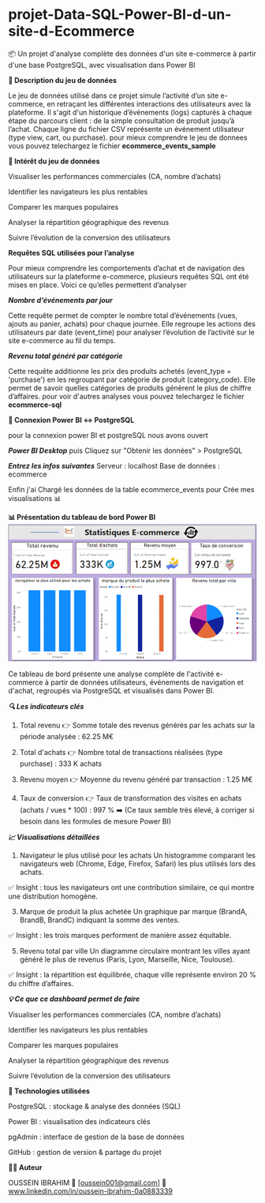 # projet-Data-SQL-Power-BI-d-un-site-d-Ecommerce

📦 Un projet d'analyse complète des données d'un site e-commerce à partir d'une base PostgreSQL, avec visualisation dans Power BI



**🧾 Description du jeu de données**

Le jeu de données utilisé dans ce projet simule l’activité d’un site e-commerce, en retraçant les différentes interactions des utilisateurs avec la plateforme. Il s'agit d'un historique d’événements (logs) capturés à chaque étape du parcours client : de la simple consultation de produit jusqu’à l’achat.
Chaque ligne du fichier CSV représente un événement utilisateur (type view, cart, ou purchase).
pour mieux comprendre le jeu de donnees vous pouvez telechargez le fichier **ecommerce_events_sample**



**📌 Intérêt du jeu de données**

Visualiser les performances commerciales (CA, nombre d’achats)

Identifier les navigateurs les plus rentables

Comparer les marques populaires

Analyser la répartition géographique des revenus

Suivre l’évolution de la conversion des utilisateurs



**Requêtes SQL utilisées pour l’analyse**

Pour mieux comprendre les comportements d’achat et de navigation des utilisateurs sur la plateforme e-commerce, plusieurs requêtes SQL ont été mises en place. Voici ce qu’elles permettent d’analyser


***Nombre d’événements par jour***

Cette requête permet de compter le nombre total d’événements (vues, ajouts au panier, achats) pour chaque journée. Elle regroupe les actions des utilisateurs par date (event_time) pour analyser l’évolution de l’activité sur le site e-commerce au fil du temps.


***Revenu total généré par catégorie***

Cette requête additionne les prix des produits achetés (event_type = 'purchase') en les regroupant par catégorie de produit (category_code). Elle permet de savoir quelles catégories de produits génèrent le plus de chiffre d’affaires.
pour voir d'autres analyses vous pouvez telechargez le fichier **ecommerce-sql**


**🔌 Connexion Power BI ↔ PostgreSQL**

pour la connexion power BI et postgreSQL nous avons ouvert


***Power BI Desktop*** puis
Cliquez sur "Obtenir les données" > PostgreSQL


***Entrez les infos suivantes***
Serveur : localhost
Base de données : ecommerce

Enfin j'ai Chargé les données de la table ecommerce_events pour Crée mes visualisations 📊


**📊 Présentation du tableau de bord Power BI**
![Aperçu du dashboard](Dashbord-ecommerce.PNG)

Ce tableau de bord présente une analyse complète de l'activité e-commerce à partir de données utilisateurs, événements de navigation et d'achat, regroupés via PostgreSQL et visualisés dans Power BI.


***🔍 Les indicateurs clés***

1. Total revenu
👉 Somme totale des revenus générés par les achats sur la période analysée :
62.25 M€

2. Total d'achats
👉 Nombre total de transactions réalisées (type purchase) :
333 K achats

3. Revenu moyen
👉 Moyenne du revenu généré par transaction :
1.25 M€

4. Taux de conversion
👉 Taux de transformation des visites en achats (achats / vues * 100) :
997 %
➡️ (Ce taux semble très élevé, à corriger si besoin dans les formules de mesure Power BI)



***📈 Visualisations détaillées***


1. Navigateur le plus utilisé pour les achats
Un histogramme comparant les navigateurs web (Chrome, Edge, Firefox, Safari) les plus utilisés lors des achats.

✅ Insight : tous les navigateurs ont une contribution similaire, ce qui montre une distribution homogène.

3. Marque de produit la plus achetée
Un graphique par marque (BrandA, BrandB, BrandC) indiquant la somme des ventes.

✅ Insight : les trois marques performent de manière assez équitable.

5. Revenu total par ville
Un diagramme circulaire montrant les villes ayant généré le plus de revenus (Paris, Lyon, Marseille, Nice, Toulouse).

✅ Insight : la répartition est équilibrée, chaque ville représente environ 20 % du chiffre d’affaires.



***💡 Ce que ce dashboard permet de faire***

Visualiser les performances commerciales (CA, nombre d’achats)

Identifier les navigateurs les plus rentables

Comparer les marques populaires

Analyser la répartition géographique des revenus

Suivre l’évolution de la conversion des utilisateurs



**🧰 Technologies utilisées**

PostgreSQL : stockage & analyse des données (SQL)

Power BI : visualisation des indicateurs clés

pgAdmin : interface de gestion de la base de données

GitHub : gestion de version & partage du projet



**🙋‍♂️ Auteur**

OUSSEIN IBRAHIM
📧 [oussein001@gmail.com]
🔗 www.linkedin.com/in/oussein-ibrahim-0a0883339

